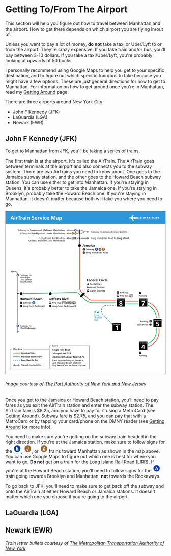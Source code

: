 # Getting To/From The Airport

This section will help you figure out how to travel between Manhattan and the airport. How to get there depends
on which airport you are flying in/out of. 

Unless you want to pay a lot of money, **do not** take a taxi or Uber/Lyft to or from the airport. They're crazy expensive.
If you take train and/or bus, you'll pay between 3-10 dollars. If you take a taxi/Uber/Lyft, you're probably looking at upwards
of 50 bucks. 

I personally recommend using Google Maps to help you get to your specific destination, and to figure out which specific train/bus 
to take because you might have a few options. These are just general directions for how to get to Manhattan. For information on 
how to get around once you're in Manhattan, read my [Getting Around](gettingaround.md) page. 

There are three airports around New York City:

* John F Kennedy (JFK)
* LaGuardia (LGA)
* Newark (EWR)

## John F Kennedy (JFK)

To get to Manhattan from JFK, you'll be taking a series of trains. 

The first train is at the airport. It's called the AirTrain. The AirTrain goes between terminals at the airport
and also connects you to the subway system. There are two AirTrains you need to know about. One goes to the Jamaica 
subway station, and the other goes to the Howard Beach subway station. You can use either to get into Manhattan. If 
you're staying in Queens, it's probably better to take the Jamaica one. If you're staying in Brooklyn, probably take 
the Howard Beach one. If you're staying in Manhattan, it doesn't matter because both will take you where you need to go. 

![AirTrain map](img/jfk-airTrain-graphic.png)

###### Image courtesy of [The Port Authority of New York and New Jersey](https://www.panynj.gov/)

Once you get to the Jamaica or Howard Beach station, you'll need to pay fares as you exit the AirTrain station and enter 
the subway station. The AirTrain fare is $8.25, and you have to pay for it using a MetroCard (see [Getting Around](gettingaround.md)).
Subway fare is $2.75, and you can pay that with a MetroCard or by tapping your card/phone on the OMNY reader (see
[Getting Around](gettingaround.md) for more info).

You need to make sure you're getting on the subway train headed in the right direction. If you're at the Jamaica station, 
make sure to follow signs for the ![E train logo](img/e.png), ![J train logo](img/j.png), or ![Z train logo](img/z.png)
trains toward Manhattan as shown in the map above. You can use Google Maps to figure out which one is best for where you
want to go. **Do not** get on a train for the Long Island Rail Road (LIRR). If you're at the Howard Beach station, you'll 
need to follow signs for the ![A train logo](img/a.png) train going towards Brooklyn and Manhattan, **not** towards the 
Rockaways. 

To go back to JFK, you'll need to make sure to get back off the subway and onto the AirTrain at either Howard Beach or Jamaica 
stations. It doesn't matter which one you choose if you're going to the airport.


## LaGuardia (LGA)


## Newark (EWR)


###### Train letter bullets courtesy of [The Metropolitan Transportation Authority of New York](https://new.mta.info)
